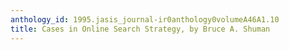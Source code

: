 ```yaml
---
anthology_id: 1995.jasis_journal-ir0anthology0volumeA46A1.10
title: Cases in Online Search Strategy, by Bruce A. Shuman
---
```

